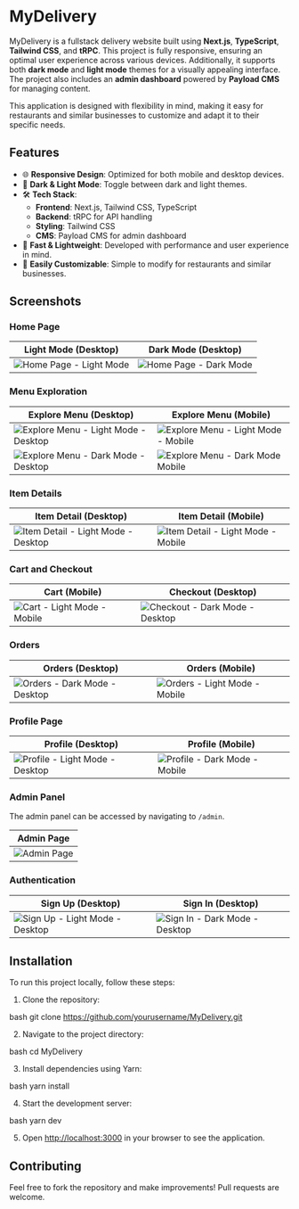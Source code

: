 # MyDelivery

MyDelivery is a fullstack delivery website built using **Next.js**, **TypeScript**, **Tailwind CSS**, and **tRPC**. This project is fully responsive, ensuring an optimal user experience across various devices. Additionally, it supports both **dark mode** and **light mode** themes for a visually appealing interface. The project also includes an **admin dashboard** powered by **Payload CMS** for managing content.

This application is designed with flexibility in mind, making it easy for restaurants and similar businesses to customize and adapt it to their specific needs.

## Features

- 🌐 **Responsive Design**: Optimized for both mobile and desktop devices.
- 🌙 **Dark & Light Mode**: Toggle between dark and light themes.
- 🛠️ **Tech Stack**: 
  - **Frontend**: Next.js, Tailwind CSS, TypeScript
  - **Backend**: tRPC for API handling
  - **Styling**: Tailwind CSS
  - **CMS**: Payload CMS for admin dashboard
- 🚀 **Fast & Lightweight**: Developed with performance and user experience in mind.
- 🔄 **Easily Customizable**: Simple to modify for restaurants and similar businesses.

## Screenshots

### Home Page

| Light Mode (Desktop) | Dark Mode (Desktop) |  
|----------------------|---------------------|
| ![Home Page - Light Mode](/assets/screenshots/image.png) | ![Home Page - Dark Mode](/assets/screenshots/image-1.png) |

### Menu Exploration

| Explore Menu (Desktop) | Explore Menu (Mobile) |
|------------------------|-----------------------|
| ![Explore Menu - Light Mode - Desktop](/assets/screenshots/image-2.png) | ![Explore Menu - Light Mode - Mobile](/assets/screenshots/image-5.png) |
| ![Explore Menu - Dark Mode - Desktop](/assets/screenshots/image-3.png)  | ![Explore Menu - Dark Mode Mobile](/assets/screenshots/image-17.png) |

### Item Details

| Item Detail (Desktop) | Item Detail (Mobile) |
|-----------------------|----------------------|
| ![Item Detail - Light Mode - Desktop](/assets/screenshots/image-4.png) | ![Item Detail - Light Mode - Mobile](/assets/screenshots/image-6.png) |

### Cart and Checkout

| Cart (Mobile) | Checkout (Desktop) |
|---------------|---------------------|
| ![Cart - Light Mode - Mobile](/assets/screenshots/image-8.png) | ![Checkout - Dark Mode - Desktop](/assets/screenshots/image-7.png) |

### Orders

| Orders (Desktop) | Orders (Mobile) |
|------------------|-----------------|
| ![Orders - Dark Mode - Desktop](/assets/screenshots/image-9.png) | ![Orders - Light Mode - Mobile](/assets/screenshots/image-10.png) |

### Profile Page

| Profile (Desktop) | Profile (Mobile) |
|-------------------|------------------|
| ![Profile - Light Mode - Desktop](/assets/screenshots/image-11.png) | ![Profile - Dark Mode - Mobile](/assets/screenshots/image-12.png) |

### Admin Panel

The admin panel can be accessed by navigating to `/admin`.

| Admin Page |
|------------|
| ![Admin Page](/assets/screenshots/image-14.png) |

### Authentication

| Sign Up (Desktop) | Sign In (Desktop) |
|-------------------|-------------------|
| ![Sign Up - Light Mode - Desktop](/assets/screenshots/image-15.png) | ![Sign In - Dark Mode - Desktop](/assets/screenshots/image-16.png) |

## Installation

To run this project locally, follow these steps:

1. Clone the repository:

bash
git clone https://github.com/yourusername/MyDelivery.git


2. Navigate to the project directory:

bash
cd MyDelivery


3. Install dependencies using Yarn:

bash
yarn install


4. Start the development server:

bash
yarn dev


5. Open [http://localhost:3000](http://localhost:3000) in your browser to see the application.

## Contributing

Feel free to fork the repository and make improvements! Pull requests are welcome.